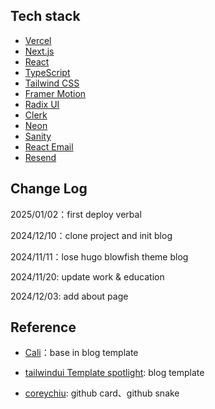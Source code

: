 ## Tech stack

- [Vercel](https://vercel.com/)
- [Next.js](https://nextjs.org/) 
- [React](https://reactjs.org/)
- [TypeScript](https://www.typescriptlang.org/)
- [Tailwind CSS](https://tailwindcss.com/) 
- [Framer Motion](https://www.framer.com/motion/)
- [Radix UI](https://www.radix-ui.com/)
- [Clerk](https://clerk.com/)
- [Neon](https://neon.tech/)
- [Sanity](https://www.sanity.io/)
- [React Email](https://react.email)
- [Resend](https://resend.com/)


## Change Log

2025/01/02：first deploy verbal 

2024/12/10：clone project and init blog

2024/11/11：lose hugo blowfish theme blog 

2024/11/20: update work & education

2024/12/03:  add about page

## Reference 

- [Cali](https://cali.so/)：base in blog template

- [tailwindui Template spotlight](https://spotlight.tailwindui.com/): blog template

- [coreychiu](https://coreychiu.com/): github card、github snake
